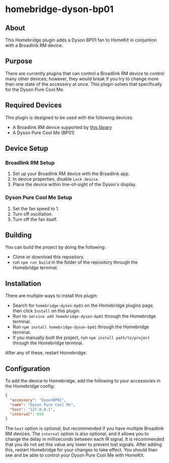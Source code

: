 # homebridge-dyson-bp01

## About
This Homebridge plugin adds a Dyson BP01 fan to HomeKit in conjuntion with a Broadlink RM device.

## Purpose
There are currently plugins that can control a Broadlink RM device to control many other devices; however, they would break if you try to change more than one state of the accessory at once. This plugin solves that specifically for the Dyson Pure Cool Me.

## Required Devices
This plugin is designed to be used with the following devices:
- A Broadlink RM device supported by [this library](https://github.com/kiwi-cam/broadlinkjs-rm)
- A Dyson Pure Cool Me (BP01)

## Device Setup
### Broadlink RM Setup
1. Set up your Broadlink RM device with the Broadlink app.
2. In device properties, disable `Lock device`.
3. Place the device within line-of-sight of the Dyson's display.

### Dyson Pure Cool Me Setup
1. Set the fan speed to 1.
2. Turn off oscillation.
3. Turn off the fan itself.

## Building
You can build the project by doing the following:
- Clone or download this repository.
- run `npm run build` in the folder of the repository through the Homebridge terminal.

## Installation
There are multiple ways to install this plugin:

- Search for `homebridge-dyson-bp01` on the Homebridge plugins page, then click `Install` on this plugin.
- Run `hb-service add homebridge-dyson-bp01` through the Homebridge terminal.
- Run `npm install homebridge-dyson-bp01` through the Homebridge terminal.
- If you manually built the project, run `npm install path/to/project` through the Homebridge terminal.

After any of these, restart Homebridge.

## Configuration
To add the device to Homebridge, add the following to your accessories in the Homebridge config:
```json
{
  "accessory": "DysonBP01",
  "name": "Dyson Pure Cool Me",
  "host": "127.0.0.1",
  "interval": 650
}
```
The `host` option is optional, but recommended if you have multiple Broadlink RM devices. The `interval` option is also optional, and it allows you to change the delay in milliseconds between each IR signal. It is recommended that you do not set this value any lower to prevent lost signals. After adding this, restart Homebridge for your changes to take effect. You should then see and be able to control your Dyson Pure Cool Me with HomeKit.
